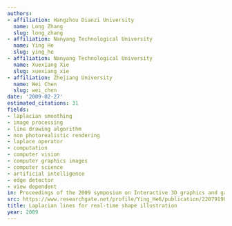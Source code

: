 ```yaml
---
authors:
- affiliation: Hangzhou Dianzi University
  name: Long Zhang
  slug: long_zhang
- affiliation: Nanyang Technological University
  name: Ying He
  slug: ying_he
- affiliation: Nanyang Technological University
  name: Xuexiang Xie
  slug: xuexiang_xie
- affiliation: Zhejiang University
  name: Wei Chen
  slug: wei_chen
date: '2009-02-27'
estimated_citations: 31
fields:
- laplacian smoothing
- image processing
- line drawing algorithm
- non photorealistic rendering
- laplace operator
- computation
- computer vision
- computer graphics images
- computer science
- artificial intelligence
- edge detector
- view dependent
in: Proceedings of the 2009 symposium on Interactive 3D graphics and games
src: https://www.researchgate.net/profile/Ying_He6/publication/220791904_Laplacian_lines_for_real-time_shape_illustration/links/02bfe510f68992ad48000000.pdf
title: Laplacian lines for real-time shape illustration
year: 2009
---
```

